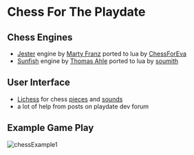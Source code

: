# Chess For The Playdate

## Chess Engines
- [Jester] engine by [Marty Franz] ported to lua by [ChessForEva]
- [Sunfish] engine by [Thomas Ahle] ported to lua by [soumith]

## User Interface
- [Lichess] for chess [pieces] and [sounds]
- a lot of help from posts on playdate dev forum

## Example Game Play
![chessExample1](https://github.com/t1miller/chess-playdate/assets/10984030/04dc5ea0-ee95-476c-a888-45ff0443e838)





[ChessForEva]: <https://github.com/Chessforeva/Lua4chess>
[Jester]: <https://www.chessprogramming.org/Jester_US>
[Marty Franz]: <https://www.chessprogramming.org/Marty_Franz>
[Sunfish]: <https://github.com/thomasahle/sunfish>
[Thomas Ahle]: <https://github.com/thomasahle>
[soumith]: <https://github.com/soumith/sunfish.lua>
[Lichess]: <https://lichess.org/>
[pieces]: <https://github.com/lichess-org/lila/tree/master/public/piece>
[sounds]: <https://github.com/lichess-org/lila/tree/master/public/sound>
[playdate dev forum]: <https://devforum.play.date/>
